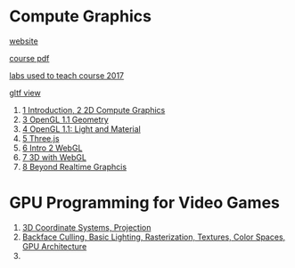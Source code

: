 
<h2 id="5967d3e33c64ff7f2266daa725898281"></h2>


# Compute Graphics

[website](http://math.hws.edu/graphicsbook/)

[course pdf](http://math.hws.edu/eck/cs424/downloads/graphicsbook-linked.pdf)

[labs used to teach course 2017](http://math.hws.edu/eck/cs424/index_f17.html)

[gltf view](https://gltf-viewer.donmccurdy.com/)


 1. [1 Introduction, 2 2D Compute Graphics](./computeGraphics.md)
 2. [3 OpenGL 1.1 Geometry](./computeGraphics3.md)
 3. [4 OpenGL 1.1: Light and Material](./computeGraphics4.md)
 4. [5 Three.js](./computeGraphics5.md)
 5. [6 Intro 2 WebGL](./computeGraphics6.md)
 6. [7 3D with WebGL](./computeGraphics7.md)
 7. [8 Beyond Realtime Graphcis](./computeGraphics8.md)



#  GPU Programming for Video Games

1. [3D Coordinate Systems, Projection](gpu_prog_for_video_game.md)
2. [Backface Culling, Basic Lighting, Rasterization, Textures, Color Spaces, GPU Architecture](gpu_prog_for_video_game_6.md)
3. 
